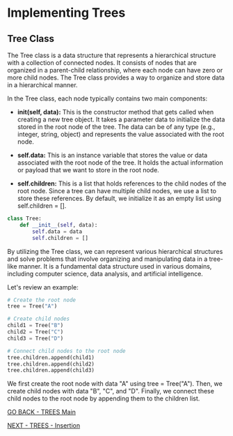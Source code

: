 # Implementing Trees
## Tree Class
The Tree class is a data structure that represents a hierarchical structure with a collection of connected nodes. It consists of nodes that are organized in a parent-child relationship, where each node can have zero or more child nodes. The Tree class provides a way to organize and store data in a hierarchical manner.

In the Tree class, each node typically contains two main components:

* **__init__(self, data):** This is the constructor method that gets called when creating a new tree object. It takes a parameter data to initialize the data stored in the root node of the tree. The data can be of any type (e.g., integer, string, object) and represents the value associated with the root node.

* **self.data:** This is an instance variable that stores the value or data associated with the root node of the tree. It holds the actual information or payload that we want to store in the root node.

* **self.children:** This is a list that holds references to the child nodes of the root node. Since a tree can have multiple child nodes, we use a list to store these references. By default, we initialize it as an empty list using self.children = [].

````python
class Tree:
    def __init__(self, data):
        self.data = data
        self.children = []

````


By utilizing the Tree class, we can represent various hierarchical structures and solve problems that involve organizing and manipulating data in a tree-like manner. It is a fundamental data structure used in various domains, including computer science, data analysis, and artificial intelligence.

Let's review an example:
````python
# Create the root node
tree = Tree("A")

# Create child nodes
child1 = Tree("B")
child2 = Tree("C")
child3 = Tree("D")

# Connect child nodes to the root node
tree.children.append(child1)
tree.children.append(child2)
tree.children.append(child3)
````
We first create the root node with data "A" using tree = Tree("A"). Then, we create child nodes with data "B", "C", and "D". Finally, we connect these child nodes to the root node by appending them to the children list.


[GO BACK - TREES Main](3-Tree.md)

[NEXT - TREES - Insertion](3-Tree-Oper-1.md)